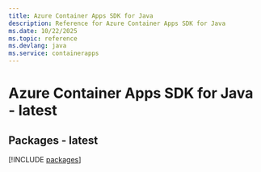 ```yaml
---
title: Azure Container Apps SDK for Java
description: Reference for Azure Container Apps SDK for Java
ms.date: 10/22/2025
ms.topic: reference
ms.devlang: java
ms.service: containerapps
---
```

# Azure Container Apps SDK for Java - latest
## Packages - latest
[!INCLUDE [packages](container-apps-index.md)]